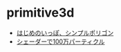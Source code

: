 # primitive3d
 
- [はじめのいっぽ、シンプルポリゴン](https://code4fukui.github.io/primitive3d/simple-polygon.html)
- [シェーダーで100万パーティクル](https://code4fukui.github.io/primitive3d/simple-shader.html)
